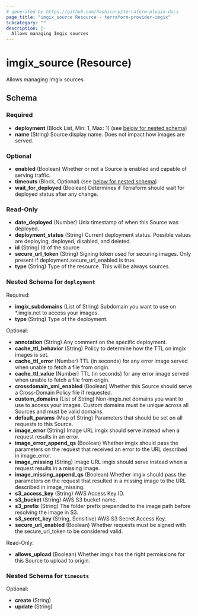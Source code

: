```yaml
---
# generated by https://github.com/hashicorp/terraform-plugin-docs
page_title: "imgix_source Resource - terraform-provider-imgix"
subcategory: ""
description: |-
  Allows managing Imgix sources
---
```


# imgix_source (Resource)

Allows managing Imgix sources



<!-- schema generated by tfplugindocs -->
## Schema

### Required

- **deployment** (Block List, Min: 1, Max: 1) (see [below for nested schema](#nestedblock--deployment))
- **name** (String) Source display name. Does not impact how images are served.

### Optional

- **enabled** (Boolean) Whether or not a Source is enabled and capable of serving traffic.
- **timeouts** (Block, Optional) (see [below for nested schema](#nestedblock--timeouts))
- **wait_for_deployed** (Boolean) Determines if Terraform should wait for deployed status after any change.

### Read-Only

- **date_deployed** (Number) Unix timestamp of when this Source was deployed.
- **deployment_status** (String) Current deployment status. Possible values are deploying, deployed, disabled, and deleted.
- **id** (String) Id of the source
- **secure_url_token** (String) Signing token used for securing images. Only present if deployment.secure_url_enabled is true.
- **type** (String) Type of the resource. This will be always sources.

<a id="nestedblock--deployment"></a>
### Nested Schema for `deployment`

Required:

- **imgix_subdomains** (List of String) Subdomain you want to use on *.imgix.net to access your images.
- **type** (String) Type of the deployment.

Optional:

- **annotation** (String) Any comment on the specific deployment.
- **cache_ttl_behavior** (String) Policy to determine how the TTL on imgix images is set.
- **cache_ttl_error** (Number) TTL (in seconds) for any error image served when unable to fetch a file from origin.
- **cache_ttl_value** (Number) TTL (in seconds) for any error image served when unable to fetch a file from origin.
- **crossdomain_xml_enabled** (Boolean) Whether this Source should serve a Cross-Domain Policy file if requested.
- **custom_domains** (List of String) Non-imgix.net domains you want to use to access your images. Custom domains must be unique across all Sources and must be valid domains.
- **default_params** (Map of String) Parameters that should be set on all requests to this Source.
- **image_error** (String) Image URL imgix should serve instead when a request results in an error.
- **image_error_append_qs** (Boolean) Whether imgix should pass the parameters on the request that received an error to the URL described in image_error.
- **image_missing** (String) Image URL imgix should serve instead when a request results in a missing image.
- **image_missing_append_qs** (Boolean) Whether imgix should pass the parameters on the request that resulted in a missing image to the URL described in image_missing.
- **s3_access_key** (String) AWS Access Key ID.
- **s3_bucket** (String) AWS S3 bucket name.
- **s3_prefix** (String) The folder prefix prepended to the image path before resolving the image in S3.
- **s3_secret_key** (String, Sensitive) AWS S3 Secret Access Key.
- **secure_url_enabled** (Boolean) Whether requests must be signed with the secure_url_token to be considered valid.

Read-Only:

- **allows_upload** (Boolean) Whether imgix has the right permissions for this Source to upload to origin.


<a id="nestedblock--timeouts"></a>
### Nested Schema for `timeouts`

Optional:

- **create** (String)
- **update** (String)


